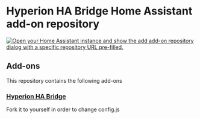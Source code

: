 # Hyperion HA Bridge Home Assistant add-on repository

[![Open your Home Assistant instance and show the add add-on repository dialog with a specific repository URL pre-filled.](https://my.home-assistant.io/badges/supervisor_add_addon_repository.svg)](https://my.home-assistant.io/redirect/supervisor_add_addon_repository/?repository_url=https%3A%2F%2Fgithub.com%2Fhugoyugou%2Fhyperion-ha-bridge)

## Add-ons

This repository contains the following add-ons

### [Hyperion HA Bridge](./hyperion-home-assistant-bridge)

Fork it to yourself in order to change config.js
